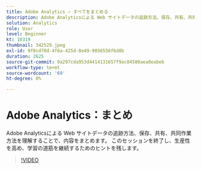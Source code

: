 ```yaml
---
title: Adobe Analytics — すべてをまとめる
description: Adobe Analyticsによる Web サイトデータの追跡方法、保存、共有、共同作業方法を理解することで、内容をまとめます。 生産性を高めるためのヒントを含め、このセッションを終了してください。
solution: Analytics
role: User
level: Beginner
kt: 10319
thumbnail: 342529.jpeg
exl-id: 9f0cd70d-4f6a-425d-8e49-9056556f6d8b
duration: 2625
source-git-commit: 9a297cda953d4414131657f9ac84580aea0eabeb
workflow-type: tm+mt
source-wordcount: '69'
ht-degree: 0%

---
```


# Adobe Analytics：まとめ

Adobe Analyticsによる Web サイトデータの追跡方法、保存、共有、共同作業方法を理解することで、内容をまとめます。 このセッションを終了し、生産性を高め、学習の道筋を継続するためのヒントを残します。

>[!VIDEO](https://video.tv.adobe.com/v/342529/?quality=12&learn=on)
